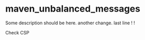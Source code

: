 # maven_unbalanced_messages

Some description should be here.
another change.
last line
!
!

Check CSP
